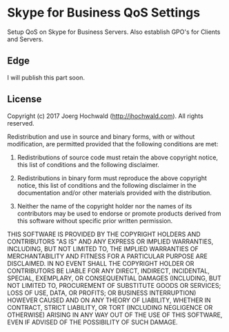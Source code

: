 # Skype for Business QoS Settings
Setup QoS on Skype for Business Servers. Also establish GPO's for Clients and Servers.

## Edge
I will publish this part soon.

## License
Copyright (c) 2017 Joerg Hochwald (http://jhochwald.com). All rights reserved.Redistribution and use in source and binary forms, with or without modification, are permitted provided that the following conditions are met:1.	Redistributions of source code must retain the above copyright notice, this list of conditions and the following disclaimer.2.	Redistributions in binary form must reproduce the above copyright notice, this list of conditions and the following disclaimer in the documentation and/or other materials provided with the distribution.3.	Neither the name of the copyright holder nor the names of its contributors may be used to endorse or promote products derived from this software without specific prior written permission.THIS SOFTWARE IS PROVIDED BY THE COPYRIGHT HOLDERS AND CONTRIBUTORS "AS IS" AND ANY EXPRESS OR IMPLIED WARRANTIES, INCLUDING, BUT NOT LIMITED TO, THE IMPLIED WARRANTIES OF MERCHANTABILITY AND FITNESS FOR A PARTICULAR PURPOSE ARE DISCLAIMED. IN NO EVENT SHALL THE COPYRIGHT HOLDER OR CONTRIBUTORS BE LIABLE FOR ANY DIRECT, INDIRECT, INCIDENTAL, SPECIAL, EXEMPLARY, OR CONSEQUENTIAL DAMAGES (INCLUDING, BUT NOT LIMITED TO, PROCUREMENT OF SUBSTITUTE GOODS OR SERVICES; LOSS OF USE, DATA, OR PROFITS; OR BUSINESS INTERRUPTION) HOWEVER CAUSED AND ON ANY THEORY OF LIABILITY, WHETHER IN CONTRACT, STRICT LIABILITY, OR TORT (INCLUDING NEGLIGENCE OR OTHERWISE) ARISING IN ANY WAY OUT OF THE USE OF THIS SOFTWARE, EVEN IF ADVISED OF THE POSSIBILITY OF SUCH DAMAGE.
